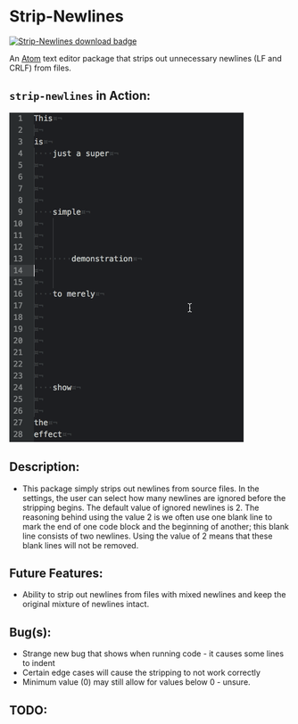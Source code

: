 # Strip-Newlines

[![Strip-Newlines download badge](https://badgen.net/apm/dl/strip-newlines)](https://atom.io/packages/text-align)

An [Atom](https://atom.io) text editor package that strips out unnecessary newlines (LF and CRLF) from files.

## `strip-newlines` in Action:

![Action](./misc/strip-newlines.gif)

## Description:

* This package simply strips out newlines from source files.  In the settings, the user can select how many newlines are ignored before the stripping begins.  The default value of ignored newlines is 2.  The reasoning behind using the value 2 is we often use one blank line to mark the end of one code block and the beginning of another; this blank line consists of two newlines.  Using the value of 2 means that these blank lines will not be removed.

## Future Features:

* Ability to strip out newlines from files with mixed newlines and keep the original mixture of newlines intact.

## Bug(s):

* Strange new bug that shows when running code - it causes some lines to indent
* Certain edge cases will cause the stripping to not work correctly
* Minimum value (0) may still allow for values below 0 - unsure.

## TODO:
